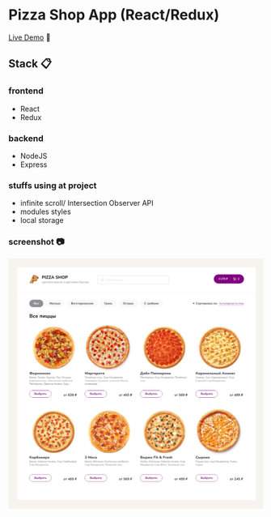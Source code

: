 # Pizza Shop App (React/Redux)

[Live Demo](https://pizza-shop-app1.herokuapp.com/) 👀

## Stack 📋

### frontend

- React
- Redux

### backend

- NodeJS
- Express

### stuffs using at project

- infinite scroll/ Intersection Observer API
- modules styles
- local storage

### screenshot 📷

![screenshop](https://raw.githubusercontent.com/BarB93/pizza-shop-server/master/assets/pizza-shop-screenshop-full.png)
